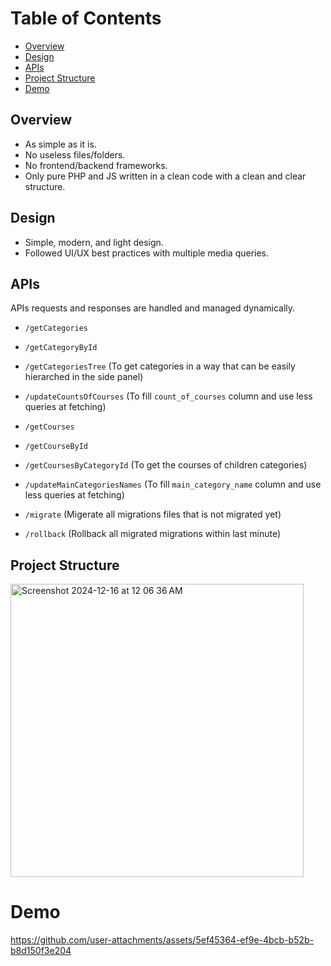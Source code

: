 # Table of Contents
- [Overview](https://github.com/mahmoudai1/course-catalog?tab=readme-ov-file#overview)
- [Design](https://github.com/mahmoudai1/course-catalog?tab=readme-ov-file#design)
- [APIs](https://github.com/mahmoudai1/course-catalog?tab=readme-ov-file#apis)
- [Project Structure]()
- [Demo](https://github.com/mahmoudai1/course-catalog?tab=readme-ov-file#demo)

  
## Overview
- As simple as it is.
- No useless files/folders.
- No frontend/backend frameworks.
- Only pure PHP and JS written in a clean code with a clean and clear structure.

## Design
- Simple, modern, and light design.
- Followed UI/UX best practices with multiple media queries.

## APIs
APIs requests and responses are handled and managed dynamically.<br/>
- `/getCategories`
- `/getCategoryById`
- `/getCategoriesTree` (To get categories in a way that can be easily hierarched in the side panel)
- `/updateCountsOfCourses` (To fill `count_of_courses` column and use less queries at fetching)
  
- `/getCourses`
- `/getCourseById`
- `/getCoursesByCategoryId` (To get the courses of children categories)
- `/updateMainCategoriesNames` (To fill `main_category_name` column and use less queries at fetching)

- `/migrate` (Migerate all migrations files that is not migrated yet)
- `/rollback` (Rollback all migrated migrations within last minute)

## Project Structure
<img width="469" alt="Screenshot 2024-12-16 at 12 06 36 AM" src="https://github.com/user-attachments/assets/3bb17f64-9525-49aa-a416-b394b5ae7614" />


# Demo

https://github.com/user-attachments/assets/5ef45364-ef9e-4bcb-b52b-b8d150f3e204



